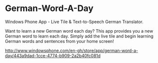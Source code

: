 German-Word-A-Day
=================

Windows Phone App - Live Tile &amp; Text-to-Speech German Translator.

Want to learn a new German word each day? This app provides you a new German word to learn each day. Simply add the live tile and begin learning German words and sentences from your home screen!


http://www.windowsphone.com/en-gh/store/app/german-word-a-day/443a9dad-1cce-4774-b909-2a2b40fc081d
